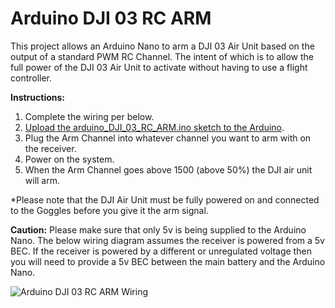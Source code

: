 # Arduino DJI 03 RC ARM

This project allows an Arduino Nano to arm a DJI 03 Air Unit based on the output of a standard PWM RC Channel. The intent of which is to allow the full power of the DJI 03 Air Unit to activate without having to use a flight controller.

**Instructions:**
1. Complete the wiring per below.
2. [Upload the arduino_DJI_03_RC_ARM.ino sketch to the Arduino](https://support.arduino.cc/hc/en-us/articles/4733418441116-Upload-a-sketch-in-Arduino-IDE).
3. Plug the Arm Channel into whatever channel you want to arm with on the receiver.
4. Power on the system.
5. When the Arm Channel goes above 1500 (above 50%) the DJI air unit will arm.

*Please note that the DJI Air Unit must be fully powered on and connected to the Goggles before you give it the arm signal. 

**Caution:**
Please make sure that only 5v is being supplied to the Arduino Nano.  The below wiring diagram assumes the receiver is powered from a 5v BEC.  If the receiver is powered by a different or unregulated voltage then you will need to provide a 5v BEC between the main battery and the Arduino Nano. 

![Arduino DJI 03 RC ARM Wiring](https://i.imgur.com/l8pAnhi.jpg)
